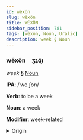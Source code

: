 ```yaml
---
id: wêxôn
slug: wêxôn
title: WÊXÔN
sidebar_position: 781
tags: [wêxôn, Noun, Uralic]
description: week § Noun
---
```


### wêxôn&emsp;<span kind="abugida">ʒʇɋ̃ı</span>

*week* **§** [Noun](../../tags/Noun)

**IPA**: /ˈwe.ʃon/

**Verb**: to be a week

**Noun**: a week

**Modifier**: week-related

<details>
    <summary>Origin</summary>
    Komi-Zyrian вежон vežon [ˈʋeʒ̺o̞n]<br/>
    <em>Uralic Language Family</em>
</details>